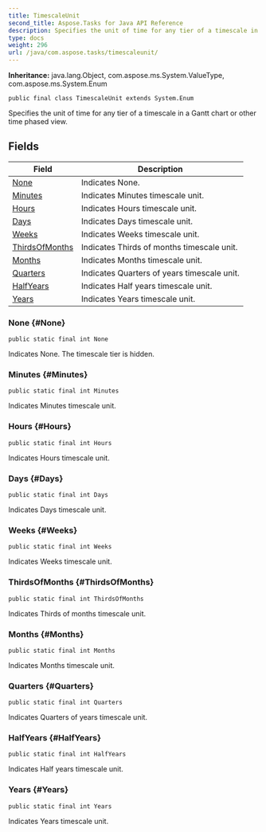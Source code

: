 ```yaml
---
title: TimescaleUnit
second_title: Aspose.Tasks for Java API Reference
description: Specifies the unit of time for any tier of a timescale in a Gantt chart or other time phased view.
type: docs
weight: 296
url: /java/com.aspose.tasks/timescaleunit/
---
```


**Inheritance:**
java.lang.Object, com.aspose.ms.System.ValueType, com.aspose.ms.System.Enum
```
public final class TimescaleUnit extends System.Enum
```

Specifies the unit of time for any tier of a timescale in a Gantt chart or other time phased view.
## Fields

| Field | Description |
| --- | --- |
| [None](#None) | Indicates None. |
| [Minutes](#Minutes) | Indicates Minutes timescale unit. |
| [Hours](#Hours) | Indicates Hours timescale unit. |
| [Days](#Days) | Indicates Days timescale unit. |
| [Weeks](#Weeks) | Indicates Weeks timescale unit. |
| [ThirdsOfMonths](#ThirdsOfMonths) | Indicates Thirds of months timescale unit. |
| [Months](#Months) | Indicates Months timescale unit. |
| [Quarters](#Quarters) | Indicates Quarters of years timescale unit. |
| [HalfYears](#HalfYears) | Indicates Half years timescale unit. |
| [Years](#Years) | Indicates Years timescale unit. |
### None {#None}
```
public static final int None
```


Indicates None. The timescale tier is hidden.

### Minutes {#Minutes}
```
public static final int Minutes
```


Indicates Minutes timescale unit.

### Hours {#Hours}
```
public static final int Hours
```


Indicates Hours timescale unit.

### Days {#Days}
```
public static final int Days
```


Indicates Days timescale unit.

### Weeks {#Weeks}
```
public static final int Weeks
```


Indicates Weeks timescale unit.

### ThirdsOfMonths {#ThirdsOfMonths}
```
public static final int ThirdsOfMonths
```


Indicates Thirds of months timescale unit.

### Months {#Months}
```
public static final int Months
```


Indicates Months timescale unit.

### Quarters {#Quarters}
```
public static final int Quarters
```


Indicates Quarters of years timescale unit.

### HalfYears {#HalfYears}
```
public static final int HalfYears
```


Indicates Half years timescale unit.

### Years {#Years}
```
public static final int Years
```


Indicates Years timescale unit.

